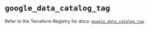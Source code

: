 # `google_data_catalog_tag`

Refer to the Terraform Registry for docs: [`google_data_catalog_tag`](https://registry.terraform.io/providers/hashicorp/google/5.24.0/docs/resources/data_catalog_tag).
